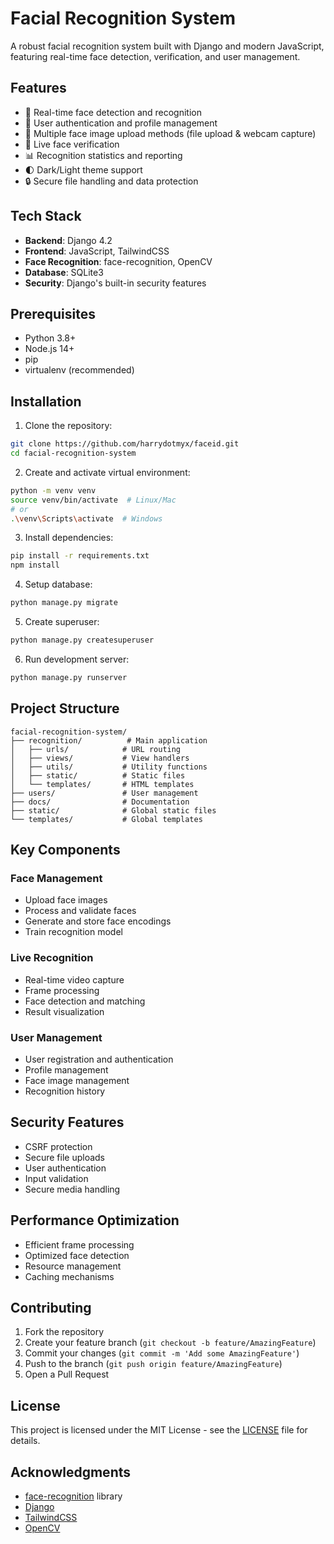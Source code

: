 # Facial Recognition System

A robust facial recognition system built with Django and modern JavaScript, featuring real-time face detection, verification, and user management.

## Features

- 🎥 Real-time face detection and recognition
- 👤 User authentication and profile management
- 📸 Multiple face image upload methods (file upload & webcam capture)
- 🔄 Live face verification
- 📊 Recognition statistics and reporting
- 🌓 Dark/Light theme support
- 🔒 Secure file handling and data protection

## Tech Stack

- **Backend**: Django 4.2
- **Frontend**: JavaScript, TailwindCSS
- **Face Recognition**: face-recognition, OpenCV
- **Database**: SQLite3
- **Security**: Django's built-in security features

## Prerequisites

- Python 3.8+
- Node.js 14+
- pip
- virtualenv (recommended)

## Installation

1. Clone the repository:
```bash
git clone https://github.com/harrydotmyx/faceid.git
cd facial-recognition-system
```

2. Create and activate virtual environment:
```bash
python -m venv venv
source venv/bin/activate  # Linux/Mac
# or
.\venv\Scripts\activate  # Windows
```

3. Install dependencies:
```bash
pip install -r requirements.txt
npm install
```

4. Setup database:
```bash
python manage.py migrate
```

5. Create superuser:
```bash
python manage.py createsuperuser
```

6. Run development server:
```bash
python manage.py runserver
```

## Project Structure

```
facial-recognition-system/
├── recognition/          # Main application
│   ├── urls/            # URL routing
│   ├── views/           # View handlers
│   ├── utils/           # Utility functions
│   ├── static/          # Static files
│   └── templates/       # HTML templates
├── users/               # User management
├── docs/                # Documentation
├── static/              # Global static files
└── templates/           # Global templates
```

## Key Components

### Face Management
- Upload face images
- Process and validate faces
- Generate and store face encodings
- Train recognition model

### Live Recognition
- Real-time video capture
- Frame processing
- Face detection and matching
- Result visualization

### User Management
- User registration and authentication
- Profile management
- Face image management
- Recognition history

## Security Features

- CSRF protection
- Secure file uploads
- User authentication
- Input validation
- Secure media handling

## Performance Optimization

- Efficient frame processing
- Optimized face detection
- Resource management
- Caching mechanisms

## Contributing

1. Fork the repository
2. Create your feature branch (`git checkout -b feature/AmazingFeature`)
3. Commit your changes (`git commit -m 'Add some AmazingFeature'`)
4. Push to the branch (`git push origin feature/AmazingFeature`)
5. Open a Pull Request

## License

This project is licensed under the MIT License - see the [LICENSE](LICENSE) file for details.

## Acknowledgments

- [face-recognition](https://github.com/ageitgey/face_recognition) library
- [Django](https://www.djangoproject.com/)
- [TailwindCSS](https://tailwindcss.com/)
- [OpenCV](https://opencv.org/)
